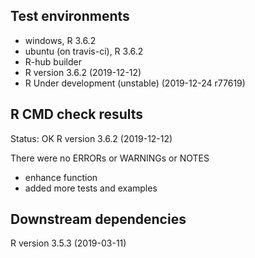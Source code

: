 ## Test environments
* windows, R 3.6.2
* ubuntu (on travis-ci), R 3.6.2
* R-hub builder
* R version 3.6.2 (2019-12-12)
* R Under development (unstable) (2019-12-24 r77619)

## R CMD check results
Status: OK
R version 3.6.2 (2019-12-12)

There were no ERRORs or WARNINGs or NOTES

  * enhance function
  * added more tests and examples

## Downstream dependencies
R version 3.5.3 (2019-03-11)

